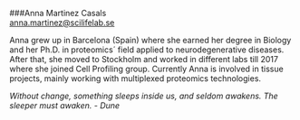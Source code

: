 ###Anna Martinez Casals  
anna.martinez@scilifelab.se

Anna grew up in Barcelona (Spain) where she earned her degree in Biology and her Ph.D. in proteomics´ field applied to neurodegenerative diseases. After that, she moved to Stockholm and worked in different labs till 2017 where she joined Cell Profiling group. Currently Anna is involved in tissue projects, mainly working with multiplexed proteomics technologies. 

*Without change, something sleeps inside us, and seldom awakens. The sleeper must awaken. - Dune*

